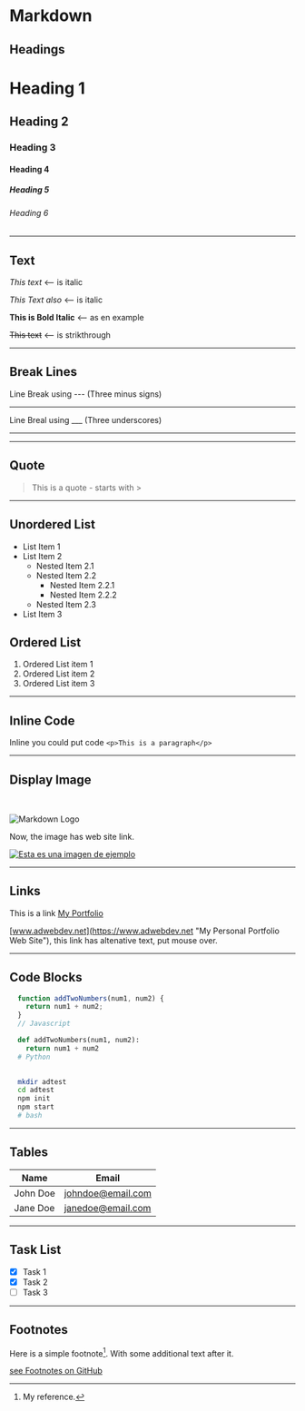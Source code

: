 <!-- This is a sample of the types of structures available in Markdown-->


# Markdown


## Headings

# Heading 1
## Heading 2
### Heading 3
#### Heading 4
##### Heading 5
###### Heading 6

---


## Text

*This text* <-- is italic

_This Text also_ <-- is italic

__This is Bold Italic__ <-- as en example

~~This text~~ <-- is strikthrough

---


## Break Lines

Line Break using --- (Three minus signs) 

---

Line Breal using ___ (Three underscores)
___

---


## Quote

> This is a quote - starts with >

---


## Unordered List

* List Item 1
* List Item 2
  * Nested Item 2.1
  * Nested Item 2.2
    * Nested Item 2.2.1
    * Nested Item 2.2.2
  * Nested Item 2.3
* List Item 3   


## Ordered List

1.  Ordered List item 1
2.  Ordered List item 2
3.  Ordered List item 3

---

## Inline Code

Inline you could put code `<p>This is a paragraph</p>` <!-- 96 is ASCII Code for `, this named backticks-->

---


## Display Image
<br> <!-- this <br> insert a line break in markdown-->

![Markdown Logo](https://markdown-here.com/img/icon256.png)


Now, the image has web site link.

[![Esta es una imagen de ejemplo](https://markdown-here.com/img/icon256.png)](https://ejemplo.com)

---

## Links

This is a link [My Portfolio](https://www.adwebdev.net)

[www.adwebdev.net](https://www.adwebdev.net "My Personal Portfolio Web Site"), this link has altenative text, put mouse over.

---


## Code Blocks

```javascript
  function addTwoNumbers(num1, num2) {
    return num1 + num2;
  }
  // Javascript
```
```python
  def addTwoNumbers(num1, num2):
    return num1 + num2
  # Python
```

```bash
  
  mkdir adtest
  cd adtest
  npm init
  npm start
  # bash
```

---


## Tables

| Name        | Email                        |
| ----------- | ---------------------------- |
| John Doe    | johndoe@email.com            |
| Jane Doe    | janedoe@email.com            |

---

## Task List

* [x] Task 1
* [x] Task 2
* [ ] Task 3

---


## Footnotes

Here is a simple footnote[^1]. With some additional text after it.

[^1]: My reference.

[see Footnotes on GitHub](https://github.blog/changelog/2021-09-30-footnotes-now-supported-in-markdown-fields/)

